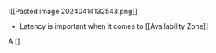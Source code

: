 ![[Pasted image 20240414132543.png]]
- Latency is important when it comes to [[Availability Zone]]

A []


